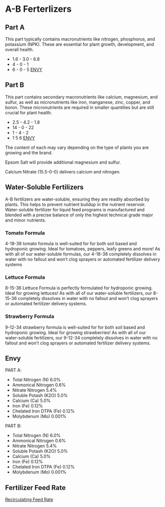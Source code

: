 # A-B Ferterlizers

## Part A

This part typically contains macronutrients like nitrogen, phosphorus, and potassium (NPK). These are essential for plant growth, development, and overall health.

- 1.6 - 3.0 - 6.8
- 4 - 0 - 1
- 6 - 0 - 5 [ENVY](https://www.amazon.com/dp/B087794K38/)

## Part B

This part contains secondary macronutrients like calcium, magnesium, and sulfur, as well as micronutrients like iron, manganese, zinc, copper, and boron. These micronutrients are required in smaller quantities but are still crucial for plant health.

- 2.5 - 4.2 - 1.8
- 14 - 0 - 22
- 1 - 4 - 2
- 1 5 6 [ENVY](https://www.amazon.com/dp/B087794K38/)

The content of each may vary depending on the type of plants you are growing and the brand.

Epsom Salt will provide additional magnesium and sulfur.

Calcium Nitrate (15.5-0-0) delivers calcium and nitrogen.

## Water-Soluble Fertilizers

A-B fertilizers are water-soluble, ensuring they are readily absorbed by plants. This helps to prevent nutrient buildup in the nutrient reservoir. Water-soluble fertilizer for liquid feed programs is manufactured and blended with a precise balance of only the highest technical grade major and minor nutrients.

### Tomato Formula

4-18-38 tomato formula is well-suited for for both soil based and hydroponic growing. Ideal for tomatoes, peppers, leafy greens and more! As with all of our water-soluble formulas, our 4-18-38 completely dissolves in water with no fallout and won’t clog sprayers or automated fertilizer delivery systems

### Lettuce Formula

8-15-36 Lettuce Formula is perfectly formulated for hydroponic growing. Ideal for growing lettuces! As with all of our water-soluble fertilizers, our 8-15-36 completely dissolves in water with no fallout and won’t clog sprayers or automated fertilizer delivery systems.

### Strawberry Formula

9-12-34 strawberry formula is well-suited for for both soil based and hydroponic growing. Ideal for growing strawberries! As with all of our water-soluble fertilizers, our 9-12-34 completely dissolves in water with no fallout and won’t clog sprayers or automated fertilizer delivery systems.

## Envy

PART A:

- Total Nitrogen (N) 6.0%
- Ammonical Nitrogen 0.6%
- Nitrate Nitrogen 5.4%
- Soluble Potash (K2O) 5.0%
- Calcium (Ca) 5.0%
- Iron (Fe) 0.12%
- Chelated Iron DTPA (Fe) 0.12%
- Molybdenum (Mo) 0.001%

PART B:

- Total Nitrogen (N) 6.0%
- Ammonical Nitrogen 0.6%
- Nitrate Nitrogen 5.4%
- Soluble Potash (K2O) 5.0%
- Calcium (Ca) 5.0%
- Iron (Fe) 0.12%
- Chelated Iron DTPA (Fe) 0.12%
- Molybdenum (Mo) 0.001%

## Fertilizer Feed Rate

[Recirculating Feed Rate](/resources/FeedChart_ENVY.pdf)
